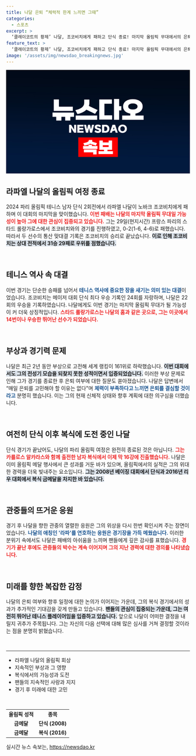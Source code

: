 ```yaml
---
title: 나달 은퇴 “체력적 한계 느끼면 그때”
categories:
  - 스포츠
excerpt: >
  ‘클레이코트의 황제’ 나달, 조코비치에게 패하고 단식 종료! 마지막 올림픽 무대에서의 은퇴 여부가 초미의 관심사로 떠올랐습니다. 하지만 그는 복식에서 여전히 희망을 품고 16강에 진출했습니다!
feature_text: >
  ‘클레이코트의 황제’ 나달, 조코비치에게 패하고 단식 종료! 마지막 올림픽 무대에서의 은퇴 여부가 초미의 관심사로 떠올랐습니다. 하지만 그는 복식에서 여전히 희망을 품고 16강에 진출했습니다!
image: '/assets/img/newsdao_breakingnews.jpg'
---
```


<p><img src="/assets/img/newsdao_breakingnews.jpg" alt="implanttips 속보" /></p>

<h2 data-ke-size="size26">라파엘 나달의 올림픽 여정 종료</h2>

<p data-ke-size="size16">2024 파리 올림픽 테니스 남자 단식 2회전에서 라파엘 나달이 노바크 조코비치에게 패하며 이 대회의 마지막을 맞이했습니다. <b><span style="color: #ee2323;">이번 패배는 나달의 마지막 올림픽 무대일 가능성이 높아 그에 대한 관심이 집중되고 있습니다.</span></b> 그는 29일(현지시간) 프랑스 파리의 스타드 롤랑가로스에서 조코비치와의 경기를 진행하였고, 0-2(1-6, 4-6)로 패했습니다. 따라서 두 선수의 통산 맞대결 기록은 조코비치의 승리로 끝났습니다. <b><span style="background-color: #21538527;">이로 인해 조코비치는 상대 전적에서 31승 29패로 우위를 점했습니다.</span></b></p>

<p data-ke-size="size16">&nbsp;</p>

<h2 data-ke-size="size26">테니스 역사 속 대결</h2>

<p data-ke-size="size16">이번 경기는 단순한 승패를 넘어서 <b><span style="color: #1a5490;">테니스 역사에 중요한 장을 새기는 의미 있는 대결</span></b>이었습니다. 조코비치는 메이저 대회 단식 최다 우승 기록인 24회를 자랑하며, 나달은 22회의 우승을 기록하였습니다. 나달에게도 이번 경기는 마지막 올림픽 무대가 될 가능성이 커 더욱 상징적입니다. <b><span style="color: #ee2323;">스타드 롤랑가로스는 나달의 홈과 같은 곳으로, 그는 이곳에서 14번이나 우승한 뛰어난 선수가 되었습니다.</span></b></p>

<p data-ke-size="size16">&nbsp;</p>

<h2 data-ke-size="size26">부상과 경기력 문제</h2>

<p data-ke-size="size16">나달은 최근 2년 동안 부상으로 고전해 세계 랭킹이 161위로 하락했습니다. <b><span style="background-color: #21538527;">이번 대회에서도 그의 전성기 모습을 되찾지 못한 성적이면서 입증되었습니다.</span></b> 이러한 부상 문제로 인해 그가 경기를 종료한 후 은퇴 여부에 대한 질문도 쏟아졌습니다. 나달은 답변에서 “매일 은퇴를 고민해야 할 이유는 없다"며 <b><span style="color: #1a5490;">체력이 부족하다고 느끼면 은퇴를 결심할 것이라고</span></b> 분명히 했습니다. 이는 그의 현재 신체적 상태와 향후 계획에 대한 의구심을 더했습니다.</p>

<p data-ke-size="size16">&nbsp;</p>

<h2 data-ke-size="size26">여전히 단식 이후 복식에 도전 중인 나달</h2>

<p data-ke-size="size16">단식 경기가 끝났어도, 나달의 파리 올림픽 여정은 완전히 종료된 것은 아닙니다. <b><span style="color: #ee2323;">그는 카를로스 알카라스와 함께 출전한 남자 복식에서 이제 막 16강에 진출했습니다.</span></b> 나달은 이미 올림픽 메달 행사에서 큰 성과를 거둔 바가 있으며, 올림픽에서의 실적은 그의 위대한 경력을 더욱 빛내주는 요소입니다. <b><span style="background-color: #21538527;">그는 2008년 베이징 대회에서 단식과 2016년 리우 대회에서 복식 금메달을 차지한 바 있습니다.</span></b></p>

<p data-ke-size="size16">&nbsp;</p>

<h2 data-ke-size="size26">관중들의 뜨거운 응원</h2>

<p data-ke-size="size16">경기 후 나달을 향한 관중의 열렬한 응원은 그의 위상을 다시 한번 확인시켜 주는 장면이었습니다. <b><span style="color: #1a5490;">나달의 애칭인 '라파'를 연호하는 응원은 경기장을 가득 메웠습니다.</span></b> 이러한 분위기 속에서도 나달은 패배의 아쉬움을 느끼며 팬들에게 깊은 감사를 표했습니다. <b><span style="color: #ee2323;">경기가 끝난 후에도 관중들의 박수는 계속 이어지며 그의 지난 경력에 대한 경의를 나타냈습니다.</span></b></p>

<p data-ke-size="size16">&nbsp;</p>

<h2 data-ke-size="size26">미래를 향한 복잡한 감정</h2>

<p data-ke-size="size16">나달의 은퇴 여부와 향후 일정에 대한 논의가 이어지는 가운데, 그의 복식 경기에서의 성과가 추가적인 기대감을 갖게 만들고 있습니다. <b><span style="background-color: #21538527;">팬들의 관심이 집중되는 가운데, 그는 여전히 뛰어난 테니스 플레이어임을 입증하고 있습니다.</span></b> 앞으로 나달이 어떠한 결정을 내릴지 귀추가 주목됩니다. 그는 자신의 다음 선택에 대해 많은 심사를 거쳐 결정할 것이라는 점을 분명히 밝혔습니다.</p>

<p data-ke-size="size16">&nbsp;</p>

<hr>

<ul>
  <li>라파엘 나달의 올림픽 회상</li>
  <li>지속적인 부상과 그 영향</li>
  <li>복식에서의 가능성과 도전</li>
  <li>팬들의 지속적인 사랑과 지지</li>
  <li>경기 후 미래에 대한 고민</li>
</ul>

<p data-ke-size="size16">&nbsp;</p>

<table style="width: 100%;">
  <tr>
    <td style="text-align: center; height: 17px;"><b>올림픽 성적</b></td>
    <td style="text-align: center; height: 17px;"><b>종목</b></td>
  </tr>
  <tr>
    <td style="text-align: center; height: 17px;"><b>금메달</b></td>
    <td style="text-align: center; height: 17px;"><b>단식 (2008)</b></td>
  </tr>
  <tr>
    <td style="text-align: center; height: 17px;"><b>금메달</b></td>
    <td style="text-align: center; height: 17px;"><b>복식 (2016)</b></td>
  </tr>
</table>
실시간 뉴스 속보는, <a href="https://newsdao.kr" rel="dofollow">https://newsdao.kr</a>


